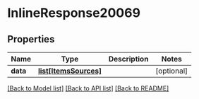 # InlineResponse20069

## Properties
Name | Type | Description | Notes
------------ | ------------- | ------------- | -------------
**data** | [**list[ItemsSources]**](ItemsSources.md) |  | [optional] 

[[Back to Model list]](../README.md#documentation-for-models) [[Back to API list]](../README.md#documentation-for-api-endpoints) [[Back to README]](../README.md)

